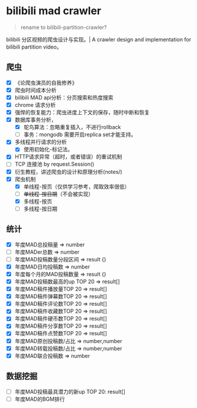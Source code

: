 # bilibili mad crawler

> rename to bilibili-partition-crawler?

bilibili 分区视频的爬虫设计与实现。| A crawler design and implementation for bilibili partition video。

## 爬虫

- [x] 《论爬虫演员的自我修养》
- [x] 爬虫时间成本分析
- [x] bilibili MAD api分析：分页搜索和热度搜索
- [x] chrome 请求分析
- [x] 强悍的恢复能力：爬虫进度上下文的保存，随时中断和恢复
- [x] 数据库事务分析，
    - [x] 鸵鸟算法：忽略重复插入，不进行rollback
    - [ ] 事务：mongodb 需要开启replica set才能支持。
- [x] 多线程并行请求的分析
    - [x] 使用初始化-标记法。
- [x] HTTP请求异常（超时，或者错误）的重试机制
- [ ] TCP 连接池 by request.Session()
- [x] 衍生教程，讲述爬虫的设计和原理分析(notes/)
- [x] 爬虫机制
    - [x] 单线程-按页（仅供学习参考，爬取效率很低）
    - [ ] ~~单线程-按日期~~（不会被实现）
    - [x] 多线程-按页
    - [ ] 多线程-按日期

## 统计

- [x] 年度MAD总投稿量 => number
- [ ] 年度MADer总数 => number
- [ ] 年度MAD投稿数量分段区间 => result {}
- [x] 年度MAD日均投稿数 => number
- [x] 年度每个月的MAD投稿数量 => result {}
- [x] 年度MAD投稿数最高的up TOP 20 => result[]
- [x] 年度MAD稿件播放量TOP 20 => result[]
- [x] 年度MAD稿件弹幕数TOP 20 => result[]
- [x] 年度MAD稿件评论数TOP 20 => result[]
- [x] 年度MAD稿件收藏数TOP 20 => result[]
- [x] 年度MAD稿件硬币数TOP 20 => result[]
- [x] 年度MAD稿件分享数TOP 20 => result[]
- [x] 年度MAD稿件点赞数TOP 20 => result[]
- [x] 年度MAD原创投稿数/占比 => number,number
- [x] 年度MAD转载投稿数/占比 => number,number
- [x] 年度MAD联合投稿数 => number

## 数据挖掘

- [ ] 年度MAD投稿最具潜力的新up TOP 20: result[]
- [ ] 年度MAD的BGM排行